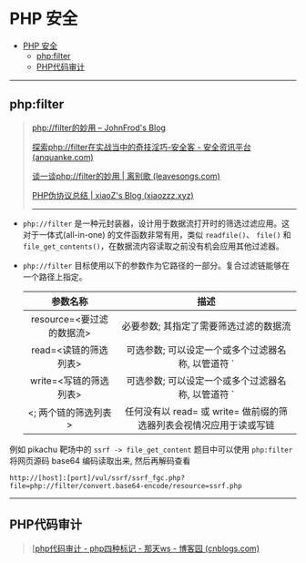 # PHP 安全

- [PHP 安全](#php-安全)
  - [php:filter](#phpfilter)
  - [PHP代码审计](#php代码审计)

---

## php:filter

> [php://filter的妙用 – JohnFrod's Blog](https://johnfrod.top/安全/php-filter的妙用/)
>
> [探索php://filter在实战当中的奇技淫巧-安全客 - 安全资讯平台 (anquanke.com)](https://www.anquanke.com/post/id/202510)
>
> [谈一谈php://filter的妙用 | 离别歌 (leavesongs.com)](https://www.leavesongs.com/PENETRATION/php-filter-magic.html)
>
> [PHP伪协议总结 | xiaoZ's Blog (xiaozzz.xyz)](https://www.xiaozzz.xyz/2019/09/21/PHP伪协议总结/)
>
> ---


- `php://filter` 是一种元封装器，设计用于数据流打开时的筛选过滤应用。这对于一体式(all-in-one) 的文件函数非常有用，类似 `readfile()`、 `file()` 和 `file_get_contents()`，在数据流内容读取之前没有机会应用其他过滤器。

- `php://filter` 目标使用以下的参数作为它路径的一部分。复合过滤链能够在一个路径上指定。

  |         参数名称          |                                描述                                 |
  | :-----------------------: | :-----------------------------------------------------------------: |
  | resource=<要过滤的数据流> |               必要参数; 其指定了需要筛选过滤的数据流                |
  |   read=<读链的筛选列表>   |         可选参数; 可以设定一个或多个过滤器名称, 以管道符 `          | ` 分隔  |
  |  write=<写链的筛选列表>   |         可选参数; 可以设定一个或多个过滤器名称, 以管道符 `          | `  分隔 |
  |   <; 两个链的筛选列表>    | 任何没有以 read= 或 write= 做前缀的筛选器列表会视情况应用于读或写链 |

例如 pikachu 靶场中的 `ssrf -> file_get_content` 题目中可以使用 `php:filter` 将网页源码 base64 编码读取出来, 然后再解码查看


  ```http
  http://[host]:[port]/vul/ssrf/ssrf_fgc.php?file=php://filter/convert.base64-encode/resource=ssrf.php
  ```

---

## PHP代码审计

> [[php代码审计 - php四种标记 - 那天ws - 博客园 (cnblogs.com)](https://www.cnblogs.com/natian-ws/p/7243385.html)





